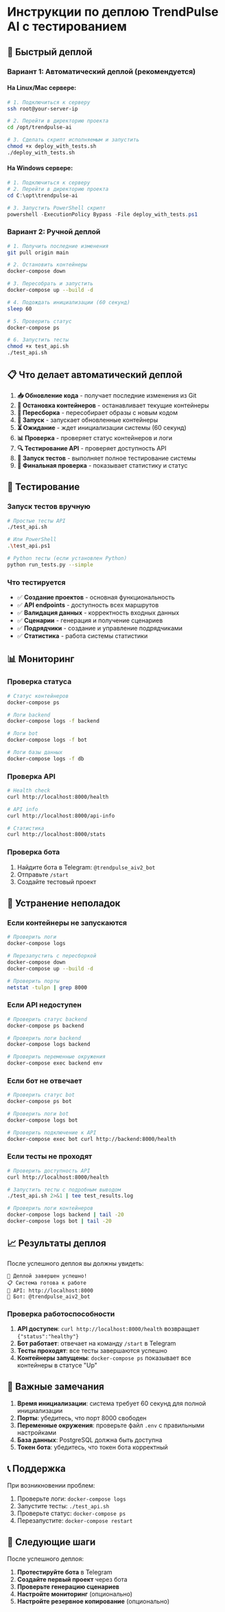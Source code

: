 # Инструкции по деплою TrendPulse AI с тестированием

## 🚀 Быстрый деплой

### Вариант 1: Автоматический деплой (рекомендуется)

#### На Linux/Mac сервере:
```bash
# 1. Подключиться к серверу
ssh root@your-server-ip

# 2. Перейти в директорию проекта
cd /opt/trendpulse-ai

# 3. Сделать скрипт исполняемым и запустить
chmod +x deploy_with_tests.sh
./deploy_with_tests.sh
```

#### На Windows сервере:
```powershell
# 1. Подключиться к серверу
# 2. Перейти в директорию проекта
cd C:\opt\trendpulse-ai

# 3. Запустить PowerShell скрипт
powershell -ExecutionPolicy Bypass -File deploy_with_tests.ps1
```

### Вариант 2: Ручной деплой

```bash
# 1. Получить последние изменения
git pull origin main

# 2. Остановить контейнеры
docker-compose down

# 3. Пересобрать и запустить
docker-compose up --build -d

# 4. Подождать инициализации (60 секунд)
sleep 60

# 5. Проверить статус
docker-compose ps

# 6. Запустить тесты
chmod +x test_api.sh
./test_api.sh
```

## 📋 Что делает автоматический деплой

1. **📥 Обновление кода** - получает последние изменения из Git
2. **🛑 Остановка контейнеров** - останавливает текущие контейнеры
3. **🔨 Пересборка** - пересобирает образы с новым кодом
4. **🚀 Запуск** - запускает обновленные контейнеры
5. **⏳ Ожидание** - ждет инициализации системы (60 секунд)
6. **📊 Проверка** - проверяет статус контейнеров и логи
7. **🔍 Тестирование API** - проверяет доступность API
8. **🧪 Запуск тестов** - выполняет полное тестирование системы
9. **🎯 Финальная проверка** - показывает статистику и статус

## 🧪 Тестирование

### Запуск тестов вручную

```bash
# Простые тесты API
./test_api.sh

# Или PowerShell
.\test_api.ps1

# Python тесты (если установлен Python)
python run_tests.py --simple
```

### Что тестируется

- ✅ **Создание проектов** - основная функциональность
- ✅ **API endpoints** - доступность всех маршрутов
- ✅ **Валидация данных** - корректность входных данных
- ✅ **Сценарии** - генерация и получение сценариев
- ✅ **Подрядчики** - создание и управление подрядчиками
- ✅ **Статистика** - работа системы статистики

## 📊 Мониторинг

### Проверка статуса

```bash
# Статус контейнеров
docker-compose ps

# Логи backend
docker-compose logs -f backend

# Логи bot
docker-compose logs -f bot

# Логи базы данных
docker-compose logs -f db
```

### Проверка API

```bash
# Health check
curl http://localhost:8000/health

# API info
curl http://localhost:8000/api-info

# Статистика
curl http://localhost:8000/stats
```

### Проверка бота

1. Найдите бота в Telegram: `@trendpulse_aiv2_bot`
2. Отправьте `/start`
3. Создайте тестовый проект

## 🔧 Устранение неполадок

### Если контейнеры не запускаются

```bash
# Проверить логи
docker-compose logs

# Перезапустить с пересборкой
docker-compose down
docker-compose up --build -d

# Проверить порты
netstat -tulpn | grep 8000
```

### Если API недоступен

```bash
# Проверить статус backend
docker-compose ps backend

# Проверить логи backend
docker-compose logs backend

# Проверить переменные окружения
docker-compose exec backend env
```

### Если бот не отвечает

```bash
# Проверить статус bot
docker-compose ps bot

# Проверить логи bot
docker-compose logs bot

# Проверить подключение к API
docker-compose exec bot curl http://backend:8000/health
```

### Если тесты не проходят

```bash
# Проверить доступность API
curl http://localhost:8000/health

# Запустить тесты с подробным выводом
./test_api.sh 2>&1 | tee test_results.log

# Проверить логи контейнеров
docker-compose logs backend | tail -20
docker-compose logs bot | tail -20
```

## 📈 Результаты деплоя

После успешного деплоя вы должны увидеть:

```
🎉 Деплой завершен успешно!
📋 Система готова к работе
🔗 API: http://localhost:8000
🤖 Бот: @trendpulse_aiv2_bot
```

### Проверка работоспособности

1. **API доступен**: `curl http://localhost:8000/health` возвращает `{"status":"healthy"}`
2. **Бот работает**: отвечает на команду `/start` в Telegram
3. **Тесты проходят**: все тесты завершаются успешно
4. **Контейнеры запущены**: `docker-compose ps` показывает все контейнеры в статусе "Up"

## 🚨 Важные замечания

1. **Время инициализации**: система требует 60 секунд для полной инициализации
2. **Порты**: убедитесь, что порт 8000 свободен
3. **Переменные окружения**: проверьте файл `.env` с правильными настройками
4. **База данных**: PostgreSQL должна быть доступна
5. **Токен бота**: убедитесь, что токен бота корректный

## 📞 Поддержка

При возникновении проблем:

1. Проверьте логи: `docker-compose logs`
2. Запустите тесты: `./test_api.sh`
3. Проверьте статус: `docker-compose ps`
4. Перезапустите: `docker-compose restart`

## 🎯 Следующие шаги

После успешного деплоя:

1. **Протестируйте бота** в Telegram
2. **Создайте первый проект** через бота
3. **Проверьте генерацию сценариев**
4. **Настройте мониторинг** (опционально)
5. **Настройте резервное копирование** (опционально) 